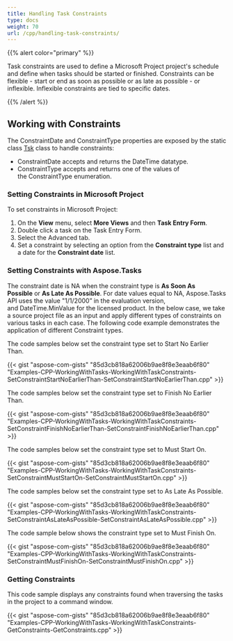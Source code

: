 ```yaml
---
title: Handling Task Constraints
type: docs
weight: 70
url: /cpp/handling-task-constraints/
---
```


{{% alert color="primary" %}} 

Task constraints are used to define a Microsoft Project project's schedule and define when tasks should be started or finished. Constraints can be flexible - start or end as soon as possible or as late as possible - or inflexible. Inflexible constraints are tied to specific dates.

{{% /alert %}} 
## **Working with Constraints**
The ConstraintDate and ConstraintType properties are exposed by the static class [Tsk](https://apireference.aspose.com/cpp/tasks/class/aspose.tasks.tsk/) class to handle constraints:

- ConstraintDate accepts and returns the DateTime datatype.
- ConstraintType accepts and returns one of the values of the ConstraintType enumeration.
### **Setting Constraints in Microsoft Project**
To set constraints in Microsoft Project:

1. On the **View** menu, select **More Views** and then **Task Entry Form**.
2. Double click a task on the Task Entry Form.
3. Select the Advanced tab.
4. Set a constraint by selecting an option from the **Constraint type** list and a date for the **Constraint date** list.
### **Setting Constraints with Aspose.Tasks**
The constraint date is NA when the constraint type is **As Soon As Possible** or **As Late As Possible**. For date values equal to NA, Aspose.Tasks API uses the value "1/1/2000” in the evaluation version, and DateTime.MinValue for the licensed product. In the below case, we take a source project file as an input and apply different types of constraints on various tasks in each case. The following code example demonstrates the application of different Constraint types.

The code samples below set the constraint type set to Start No Earlier Than.

{{< gist "aspose-com-gists" "85d3cb818a62006b9ae8f8e3eaab6f80" "Examples-CPP-WorkingWithTasks-WorkingWithTaskConstraints-SetConstraintStartNoEarlierThan-SetConstraintStartNoEarlierThan.cpp" >}}



The code samples below set the constraint type set to Finish No Earlier Than.

{{< gist "aspose-com-gists" "85d3cb818a62006b9ae8f8e3eaab6f80" "Examples-CPP-WorkingWithTasks-WorkingWithTaskConstraints-SetConstraintFinishNoEarlierThan-SetConstraintFinishNoEarlierThan.cpp" >}}

The code samples below set the constraint type set to Must Start On.

{{< gist "aspose-com-gists" "85d3cb818a62006b9ae8f8e3eaab6f80" "Examples-CPP-WorkingWithTasks-WorkingWithTaskConstraints-SetConstraintMustStartOn-SetConstraintMustStartOn.cpp" >}}

The code samples below set the constraint type set to As Late As Possible.

{{< gist "aspose-com-gists" "85d3cb818a62006b9ae8f8e3eaab6f80" "Examples-CPP-WorkingWithTasks-WorkingWithTaskConstraints-SetConstraintAsLateAsPossible-SetConstraintAsLateAsPossible.cpp" >}}



The code sample below shows the constraint type set to Must Finish On.

{{< gist "aspose-com-gists" "85d3cb818a62006b9ae8f8e3eaab6f80" "Examples-CPP-WorkingWithTasks-WorkingWithTaskConstraints-SetConstraintMustFinishOn-SetConstraintMustFinishOn.cpp" >}}
### **Getting Constraints**
This code sample displays any constraints found when traversing the tasks in the project to a command window.

{{< gist "aspose-com-gists" "85d3cb818a62006b9ae8f8e3eaab6f80" "Examples-CPP-WorkingWithTasks-WorkingWithTaskConstraints-GetConstraints-GetConstraints.cpp" >}}
